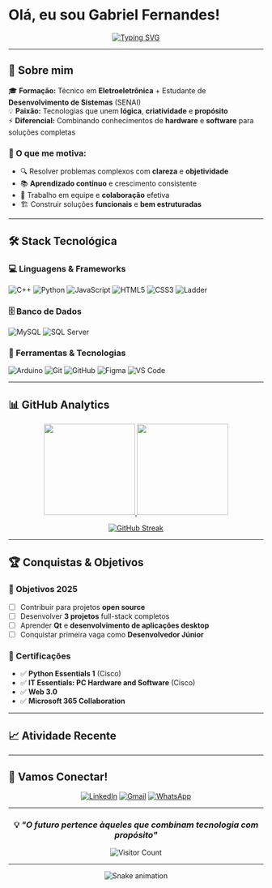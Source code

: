# Olá, eu sou Gabriel Fernandes!

<div align="center">
  
  [![Typing SVG](https://readme-typing-svg.herokuapp.com?font=Fira+Code&weight=500&size=28&pause=1000&color=00D9FF&center=true&vCenter=true&width=600&lines=C%2B%2B+Developer+%F0%9F%94%A5;Full+Stack+in+Training+%F0%9F%9A%80;Electronics+%2B+Software+%E2%9A%A1;Building+the+Future+%F0%9F%92%A1)](https://git.io/typing-svg)
  
</div>

---

## 🚀 Sobre mim

🎓 **Formação:** Técnico em **Eletroeletrônica** + Estudante de **Desenvolvimento de Sistemas** (SENAI)  
💡 **Paixão:** Tecnologias que unem **lógica**, **criatividade** e **propósito**  
⚡ **Diferencial:** Combinando conhecimentos de **hardware** e **software** para soluções completas  

### 🎯 O que me motiva:
- 🔍 Resolver problemas complexos com **clareza** e **objetividade**
- 📚 **Aprendizado contínuo** e crescimento consistente
- 🤝 Trabalho em equipe e **colaboração** efetiva
- 🏗️ Construir soluções **funcionais** e **bem estruturadas**

---

## 🛠️ Stack Tecnológica

### 💻 Linguagens & Frameworks
![C++](https://img.shields.io/badge/C++-00599C?style=for-the-badge&logo=c%2B%2B&logoColor=white)
![Python](https://img.shields.io/badge/Python-3776AB?style=for-the-badge&logo=python&logoColor=white)
![JavaScript](https://img.shields.io/badge/JavaScript-F7DF1E?style=for-the-badge&logo=javascript&logoColor=black)
![HTML5](https://img.shields.io/badge/HTML5-E34F26?style=for-the-badge&logo=html5&logoColor=white)
![CSS3](https://img.shields.io/badge/CSS3-1572B6?style=for-the-badge&logo=css3&logoColor=white)
![Ladder](https://img.shields.io/badge/Ladder-777BB4?style=for-the-badge&logoColor=white)

### 🗄️ Banco de Dados
![MySQL](https://img.shields.io/badge/MySQL-4479A1?style=for-the-badge&logo=mysql&logoColor=white)
![SQL Server](https://img.shields.io/badge/SQL%20Server-CC2927?style=for-the-badge&logo=microsoft-sql-server&logoColor=white)

### 🔧 Ferramentas & Tecnologias
![Arduino](https://img.shields.io/badge/Arduino-00979D?style=for-the-badge&logo=arduino&logoColor=white)
![Git](https://img.shields.io/badge/Git-F05032?style=for-the-badge&logo=git&logoColor=white)
![GitHub](https://img.shields.io/badge/GitHub-181717?style=for-the-badge&logo=github&logoColor=white)
![Figma](https://img.shields.io/badge/Figma-F24E1E?style=for-the-badge&logo=figma&logoColor=white)
![VS Code](https://img.shields.io/badge/VS%20Code-007ACC?style=for-the-badge&logo=visual-studio-code&logoColor=white)


---

## 📊 GitHub Analytics

<div align="center">
  <a href="https://github.com/gabriel-wav">
    <img height="180em" src="https://github-readme-stats-sigma-five.vercel.app/api?username=gabriel-wav&show_icons=true&theme=tokyonight&include_all_commits=true&count_private=true&border_radius=10"/>
    <img height="180em" src="https://github-readme-stats.vercel.app/api/top-langs/?username=gabriel-wav&layout=compact&langs_count=8&theme=tokyonight&border_radius=10"/>
  </a>
</div>

<div align="center">
  
  [![GitHub Streak](https://streak-stats.demolab.com/?user=gabriel-wav&theme=tokyonight&border_radius=10)](https://git.io/streak-stats)
  
</div>

---

## 🏆 Conquistas & Objetivos

### 🎯 Objetivos 2025
- [ ] Contribuir para projetos **open source**
- [ ] Desenvolver **3 projetos** full-stack completos
- [ ] Aprender **Qt** e **desenvolvimento de aplicações desktop**
- [ ] Conquistar primeira vaga como **Desenvolvedor Júnior**

### 🏅 Certificações
- ✅ **Python Essentials 1** (Cisco)
- ✅ **IT Essentials: PC Hardware and Software** (Cisco)
- ✅ **Web 3.0**
- ✅ **Microsoft 365 Collaboration**

---

## 📈 Atividade Recente

<!--START_SECTION:activity-->
<!--END_SECTION:activity-->

---

## 🤝 Vamos Conectar!

<div align="center">
  
  [![LinkedIn](https://img.shields.io/badge/LinkedIn-0077B5?style=for-the-badge&logo=linkedin&logoColor=white)](https://www.linkedin.com/in/gabriel-fs-dev/)
  [![Gmail](https://img.shields.io/badge/Gmail-D14836?style=for-the-badge&logo=gmail&logoColor=white)](mailto:gabfer.silva@gmail.com)
  [![WhatsApp](https://img.shields.io/badge/WhatsApp-25D366?style=for-the-badge&logo=whatsapp&logoColor=white)](https://wa.me/5511994239012)
  
</div>

---

<div align="center">
  
  ### 💡 *"O futuro pertence àqueles que combinam tecnologia com propósito"*
  
  ![Visitor Count](https://visitor-badge.laobi.icu/badge?page_id=gabriel-wav.gabriel-wav)
  
</div>

---

<div align="center">
  <img src="https://github.com/gabriel-wav/gabriel-wav/blob/output/github-contribution-grid-snake.svg" alt="Snake animation" />
</div>

